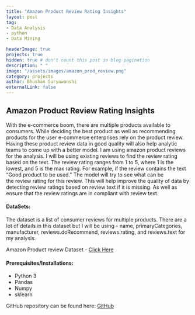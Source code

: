 ```yaml
---
title: "Amazon Product Review Rating Insights"
layout: post
tag: 
- Data Analysis 
- python
- Data Mining

headerImage: true
projects: true
hidden: true # don't count this post in blog pagination
description: " "
image: "/assets/images/amazon_prod_review.png"
category: projects
author: Bhushan Suryawanshi 
externalLink: false
---
```




## Amazon Product Review Rating Insights
<p align='justify'>

With the e-commerce boom, there are multiple products available to consumers. While deciding the best product as well as 
recommending products for the user e-commerce enterprises rely on the product review. Having these product review data 
in good quality will also help analytic teams to come up with a better model. I am using amazon product reviews for the 
analysis. I will be using existing reviews to find the review rating based on the text. The review rating ranges from 1 
to 5, where 1 is the lowest, and 5 is the max rating. For example, if the review contains the text “Good product to be 
used.” The model will try to see what can be the review rating for this review. This will help improve the quality of 
data by detecting review ratings based on review text if it is missing. As well as ensure that the review ratings are in 
compliant with review text.

</p>  

#### DataSets:

The dataset is a list of consumer reviews for multiple products. There are a lot of details in this dataset but I will 
be using - name, primaryCategories, manufacturer, reviews.doRecommend, reviews.rating, and reviews.text for my analysis.

Amazon Product review Dataset - [Click Here](https://www.kaggle.com/datafiniti/consumer-reviews-of-amazon-products)

#### Prerequisites/Installations:
- Python 3
- Pandas
- Numpy
- sklearn


GitHub repository can be found here: [GitHub](https://github.com/BhushanGitHub/bhushanGitHub.github.io/tree/main/Projects/amazon_product_review)  
